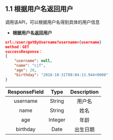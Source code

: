## 1.1 根据用户名返回用户

调用该API，可以根据用户名得到具体的用户信息

- **根据用户名返回用户**

```json
url:/user/getByUsername?username={username}
method：GET
successResponse：
{
    "username": null,
    "name": "cjf",
    "age": 20,
    "birthday": "2018-10-31T08:04:13.944+0000"
}
```

| ResponseField     |     Type |   Description   | 
| :--------------: | :--------:| :------: |
|    username|   String |  用户名 |
|    name|   String |  姓名 |
|    age|   Integer |  年龄 |
|    birthday|   Date |  出生日期 |